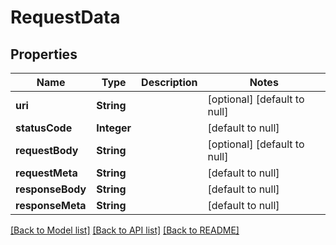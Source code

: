 # RequestData
## Properties

| Name | Type | Description | Notes |
|------------ | ------------- | ------------- | -------------|
| **uri** | **String** |  | [optional] [default to null] |
| **statusCode** | **Integer** |  | [default to null] |
| **requestBody** | **String** |  | [optional] [default to null] |
| **requestMeta** | **String** |  | [default to null] |
| **responseBody** | **String** |  | [default to null] |
| **responseMeta** | **String** |  | [default to null] |

[[Back to Model list]](../README.md#documentation-for-models) [[Back to API list]](../README.md#documentation-for-api-endpoints) [[Back to README]](../README.md)

